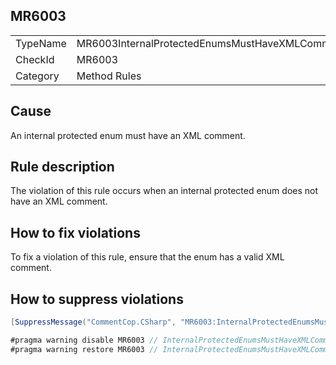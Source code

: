 ## MR6003

<table>
<tr>
  <td>TypeName</td>
  <td>MR6003InternalProtectedEnumsMustHaveXMLComment</td>
</tr>
<tr>
  <td>CheckId</td>
  <td>MR6003</td>
</tr>
<tr>
  <td>Category</td>
  <td>Method Rules</td>
</tr>
</table>

## Cause

An internal protected enum must have an XML comment.

## Rule description

The violation of this rule occurs when an internal protected enum does not have an XML comment.

## How to fix violations

To fix a violation of this rule, ensure that the enum has a valid XML comment.

## How to suppress violations

```csharp
[SuppressMessage("CommentCop.CSharp", "MR6003:InternalProtectedEnumsMustHaveXMLComment", Justification = "Reviewed.")]
```

```csharp
#pragma warning disable MR6003 // InternalProtectedEnumsMustHaveXMLComment
#pragma warning restore MR6003 // InternalProtectedEnumsMustHaveXMLComment
```